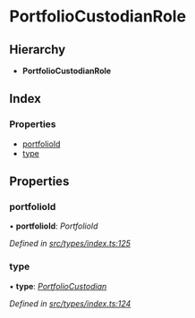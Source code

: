 # PortfolioCustodianRole

## Hierarchy

* **PortfolioCustodianRole**

## Index

### Properties

* [portfolioId](portfoliocustodianrole.md#portfolioid)
* [type](portfoliocustodianrole.md#type)

## Properties

### portfolioId

• **portfolioId**: _PortfolioId_

_Defined in_ [_src/types/index.ts:125_](https://github.com/PolymathNetwork/polymesh-sdk/blob/23062de4/src/types/index.ts#L125)

### type

• **type**: [_PortfolioCustodian_](../enums/roletype.md#portfoliocustodian)

_Defined in_ [_src/types/index.ts:124_](https://github.com/PolymathNetwork/polymesh-sdk/blob/23062de4/src/types/index.ts#L124)


